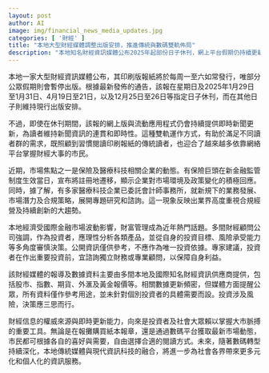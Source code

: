 ```yaml
---
layout: post
author: AI
image: img/financial_news_media_updates.jpg
categories: [ '財經' ]
title: "本地大型財經媒體調整出版安排，推進傳統與數碼雙軌佈局"
description: "本地知名財經資訊媒體公布2025年起部份日子休刊，網上平台假期仍持續更新，配合不同讀者需求。企業積極適應新監管環境，保險及醫療科技行業合規與創新並重。財管公司強調理性投資，數據資訊來源權威，提醒謹慎決策。傳媒數碼融合趨勢明顯，資訊服務邁向多元與個人化。"
---
```

本地一家大型財經資訊媒體公布，其印刷版報紙將於每周一至六如常發行，唯部分公眾假期則會暫停出版。根據最新發佈的通告，該報在星期日及2025年1月29日至1月31日、4月19日至21日，以及12月25日至26日等指定日子休刊，而在其他日子則維持現行出版安排。

不過，即使在休刊期間，該報的網上版與流動應用程式仍會持續提供即時新聞更新，為讀者維持新聞資訊的連貫和即時性。這種雙軌運作方式，有助於滿足不同讀者群的需求，既照顧到習慣閱讀印刷報紙的傳統讀者，也迎合了越來越多依靠網絡平台掌握財經大事的市民。

近期，市場焦點之一是保險及醫療科技相關企業的動態。有保險巨頭在新金融監管制度生效當日，宣布將註冊地遷移，顯示企業對市場環境及政策變化的積極回應。同時，據了解，有多家醫療科技企業已委託會計師事務所，就新規下的業務發展、市場潛力及合規策略，展開專題研究和諮詢。這一現象反映出業界高度重視合規經營及持續創新的大趨勢。

本地經濟受國際金融市場波動影響，財富管理成為近年熱門話題。多間財經顧問公司強調，作為投資者，應理性分析各類產品，並從自身的投資目標、風險承受能力等多角度審慎決策。公開資訊僅供參考，不應作為唯一投資依據。專家建議，投資者在作出重要投資前，宜諮詢獨立財務或專業顧問，以保障自身利益。

該財經媒體的報導及數據資料主要由多間本地及國際知名財經資訊供應商提供，包括股市、指數、期貨、外滙及黃金報價等。相關數據更新頻密，但媒體方面提醒公眾，所有資料僅作參考用途，並未針對個別投資者的具體需要而設。投資涉及風險，決策應三思而行。

財經信息的權威來源與即時更新能力，向來是投資者及社會大眾賴以掌握大市脈搏的重要工具。無論是在報攤購買紙本報章，還是通過數碼平台獲取最新市場動態，市民都可根據各自的喜好與需要，自由選擇合適的閱讀方式。未來，隨著數碼轉型持續深化，本地傳統媒體與現代資訊科技的融合，將進一步為社會各界帶來更多元化和個人化的資訊服務。